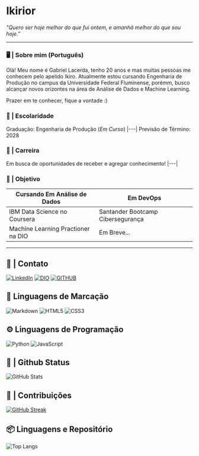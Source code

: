 # Ikirior
 *"Quero ser hoje melhor do que fui ontem, e amanhã melhor do que sou hoje.”*

---

### 🖥️ | Sobre mim (Português)

Olá! Meu nome é Gabriel Lacerda, tenho 20 anos e mas muitas pessoas me conhecem pelo apelido Ikiro. Atualmente estou cursando Engenharia de Produção no campus da Universidade Federal Fluminense, porémm, busco alcançar novos orizontes na área de Análise de Dados e Machine Learning.

Prazer em te conhecer, fique a vontade :)

### 📕 | Escolaridade

Graduação: Engenharia de Produção (_Em Curso_)
|---|
Previsão de Término: 2028

### 💼 | Carreira

Em busca de oportunidades de receber e agregar conhecimento!
|---|

### 🎯 | Objetivo

| Cursando Em Análise de Dados | Em DevOps |
|-------------------------|-----------------------------|
|IBM Data Science no Coursera|Santander Bootcamp Cibersegurança|
|Machine Learning Practioner na DIO| Em Breve... |


---

## 📱 | Contato
 [![LinkedIn](https://img.shields.io/badge/LinkedIn-141414?style=for-the-badge&logo=linkedin&logoColor=9a6dd7)](https://www.linkedin.com/in/devgab-gabriel-lacerda/) [![DIO](https://img.shields.io/badge/PerfiL_DIO-141414?style=for-the-badge&logo=dev.to&logoColor=9a6dd7)](https://www.dio.me/users/gabriellacerdacaldi10) [![GITHUB](https://img.shields.io/badge/GitHub-141414?style=for-the-badge&logo=GitHub&logoColor=9a6dd7)](https://github.com/Ikirior)

## 📑 Linguagens de Marcação
 ![Markdown](https://img.shields.io/badge/Markdown-141414?style=for-the-badge&logo=markdown&logoColor=9a6dd7) ![HTML5](https://img.shields.io/badge/HTML5-141414?style=for-the-badge&logo=html5&logoColor=9a6dd7) ![CSS3](https://img.shields.io/badge/CSS3-141414?style=for-the-badge&logo=css3&logoColor=9a6dd7)

## ⚙️ Linguagens de Programação
 ![Python](https://img.shields.io/badge/Python-141414?style=for-the-badge&logo=python&logoColor=9a6dd7) ![JavaScript](https://img.shields.io/badge/JavaScript-141414?style=for-the-badge&logo=javascript&logoColor=9a6dd7)

## 🔎 | Github Status
 ![GitHub Stats](https://github-readme-stats.vercel.app/api?username=Ikirior&theme=transparent&bg_color=141414&border_color=9a6dd7&show_icons=true&icon_color=9a6dd7&title_color=9a6dd7&text_color=FFF) 

## 🤝 | Contribuições
 [![GitHub Streak](https://streak-stats.demolab.com/?user=Ikirior&locale=pt_BR&theme=bear&background=141414&border=9a6dd7&dates=6878E3&ring=9a6dd7&fire=6878E3&currStreakNum=6878E3&sideNums=6878E3&currStreakLabel=C5B3DD&sideLabels=C5B3DD)](https://git.io/streak-stats)

## 📦 Linguagens e Repositório
 ![Top Langs](https://github-readme-stats-git-masterrstaa-rickstaa.vercel.app/api/top-langs/?username=Ikirior&bg_color=141414&border_color=9a6dd7&title_color=9a6dd7&text_color=FFF) 

